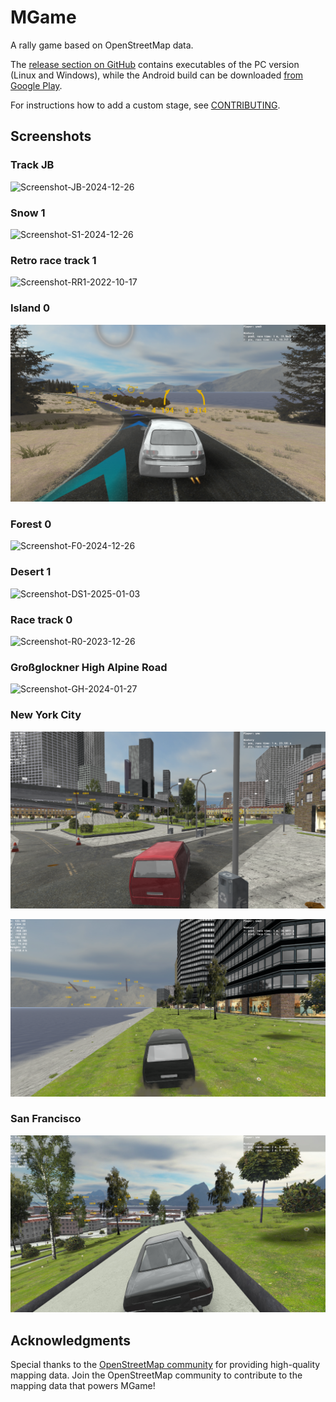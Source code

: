 # MGame

A rally game based on OpenStreetMap data.

The [release section on GitHub](https://github.com/gre-42/MGame/releases) contains executables of the PC version (Linux and Windows), while the Android build can be downloaded [from Google Play](https://play.google.com/store/apps/details?id=com.hallo2hallo.vanillarally).

For instructions how to add a custom stage, see [CONTRIBUTING](CONTRIBUTING.md).

## Screenshots

### Track JB
![Screenshot-JB-2024-12-26](media/Screenshot-JB-2024-12-26.png)

### Snow 1
![Screenshot-S1-2024-12-26](media/Screenshot-S1-2024-12-26.png)

### Retro race track 1
![Screenshot-RR1-2022-10-17](media/Screenshot-RR1-2023-02-25.png)

### Island 0
![Screenshot-I0-2025-06-01](media/Screenshot-I0-2025-06-01.png)

### Forest 0
![Screenshot-F0-2024-12-26](media/Screenshot-F0-2024-12-26.png)

### Desert 1
![Screenshot-DS1-2025-01-03](media/Screenshot-DS1-2025-01-03.png)

### Race track 0
![Screenshot-R0-2023-12-26](media/Screenshot-R0-2024-12-26.png)

### Großglockner High Alpine Road
![Screenshot-GH-2024-01-27](media/Screenshot-GH-2024-12-26.png)

### New York City
![Screenshot-NYC-2025-05-05](media/Screenshot-NYC-2025-05-05.png)

![Screenshot-NYC-2025-05-05](media/Screenshot-NYC-2025-06-09.png)

### San Francisco
![Screenshot-SF-2025-04-21](media/Screenshot-SF-2025-04-21.jpg)

## Acknowledgments  

Special thanks to the [OpenStreetMap community](https://www.openstreetmap.org/) for
providing high-quality mapping data. Join the OpenStreetMap community to contribute
to the mapping data that powers MGame!
